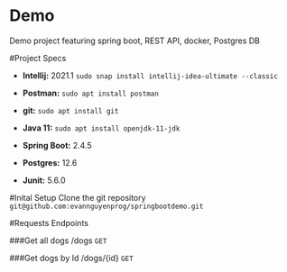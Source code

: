 # Demo
Demo project featuring spring boot, REST API, docker, Postgres DB

#Project Specs
* **Intellij:** 2021.1 `sudo snap install intellij-idea-ultimate --classic`
* **Postman:** `sudo apt install postman`


* **git:** `sudo apt install git`
* **Java 11:** `sudo apt install openjdk-11-jdk`
* **Spring Boot:** 2.4.5
* **Postgres:** 12.6
* **Junit:** 5.6.0

#Inital Setup
Clone the git repository `git@github.com:evannguyenprog/springbootdemo.git`

#Requests
Endpoints

###Get all dogs
/dogs `GET`

###Get dogs by Id
/dogs/{id} `GET` 


